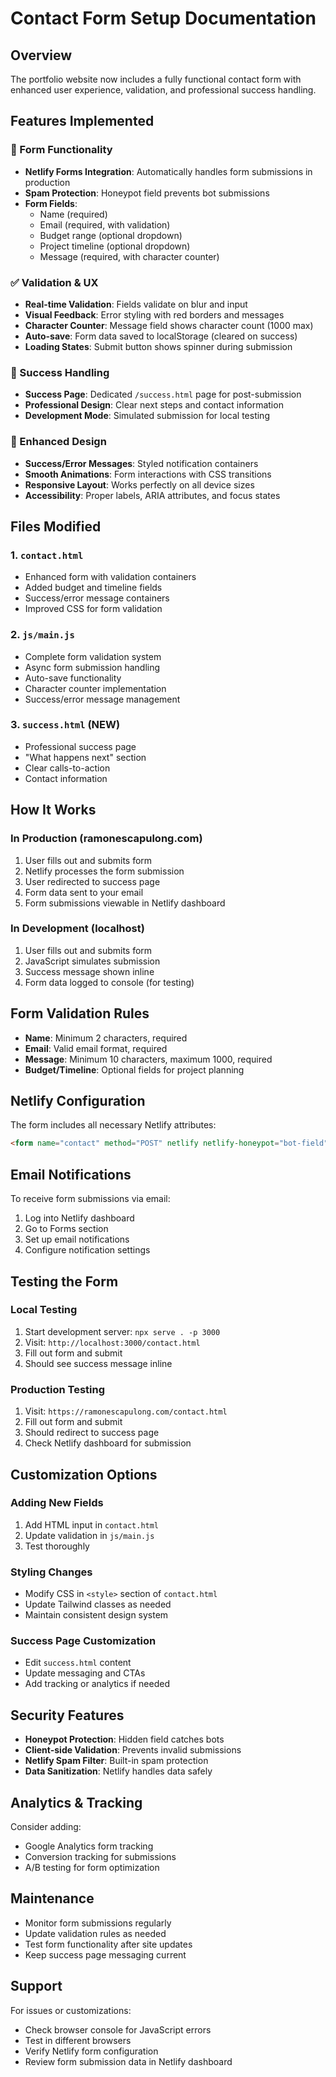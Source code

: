 # Contact Form Setup Documentation

## Overview
The portfolio website now includes a fully functional contact form with enhanced user experience, validation, and professional success handling.

## Features Implemented

### 🔧 Form Functionality
- **Netlify Forms Integration**: Automatically handles form submissions in production
- **Spam Protection**: Honeypot field prevents bot submissions
- **Form Fields**:
  - Name (required)
  - Email (required, with validation)
  - Budget range (optional dropdown)
  - Project timeline (optional dropdown)
  - Message (required, with character counter)

### ✅ Validation & UX
- **Real-time Validation**: Fields validate on blur and input
- **Visual Feedback**: Error styling with red borders and messages
- **Character Counter**: Message field shows character count (1000 max)
- **Auto-save**: Form data saved to localStorage (cleared on success)
- **Loading States**: Submit button shows spinner during submission

### 📧 Success Handling
- **Success Page**: Dedicated `/success.html` page for post-submission
- **Professional Design**: Clear next steps and contact information
- **Development Mode**: Simulated submission for local testing

### 🎨 Enhanced Design
- **Success/Error Messages**: Styled notification containers
- **Smooth Animations**: Form interactions with CSS transitions
- **Responsive Layout**: Works perfectly on all device sizes
- **Accessibility**: Proper labels, ARIA attributes, and focus states

## Files Modified

### 1. `contact.html`
- Enhanced form with validation containers
- Added budget and timeline fields
- Success/error message containers
- Improved CSS for form validation

### 2. `js/main.js`
- Complete form validation system
- Async form submission handling
- Auto-save functionality
- Character counter implementation
- Success/error message management

### 3. `success.html` (NEW)
- Professional success page
- "What happens next" section
- Clear calls-to-action
- Contact information

## How It Works

### In Production (ramonescapulong.com)
1. User fills out and submits form
2. Netlify processes the form submission
3. User redirected to success page
4. Form data sent to your email
5. Form submissions viewable in Netlify dashboard

### In Development (localhost)
1. User fills out and submits form
2. JavaScript simulates submission
3. Success message shown inline
4. Form data logged to console (for testing)

## Form Validation Rules

- **Name**: Minimum 2 characters, required
- **Email**: Valid email format, required
- **Message**: Minimum 10 characters, maximum 1000, required
- **Budget/Timeline**: Optional fields for project planning

## Netlify Configuration

The form includes all necessary Netlify attributes:
```html
<form name="contact" method="POST" netlify netlify-honeypot="bot-field">
```

## Email Notifications

To receive form submissions via email:
1. Log into Netlify dashboard
2. Go to Forms section
3. Set up email notifications
4. Configure notification settings

## Testing the Form

### Local Testing
1. Start development server: `npx serve . -p 3000`
2. Visit: `http://localhost:3000/contact.html`
3. Fill out form and submit
4. Should see success message inline

### Production Testing
1. Visit: `https://ramonescapulong.com/contact.html`
2. Fill out form and submit
3. Should redirect to success page
4. Check Netlify dashboard for submission

## Customization Options

### Adding New Fields
1. Add HTML input in `contact.html`
2. Update validation in `js/main.js`
3. Test thoroughly

### Styling Changes
- Modify CSS in `<style>` section of `contact.html`
- Update Tailwind classes as needed
- Maintain consistent design system

### Success Page Customization
- Edit `success.html` content
- Update messaging and CTAs
- Add tracking or analytics if needed

## Security Features

- **Honeypot Protection**: Hidden field catches bots
- **Client-side Validation**: Prevents invalid submissions
- **Netlify Spam Filter**: Built-in spam protection
- **Data Sanitization**: Netlify handles data safely

## Analytics & Tracking

Consider adding:
- Google Analytics form tracking
- Conversion tracking for submissions
- A/B testing for form optimization

## Maintenance

- Monitor form submissions regularly
- Update validation rules as needed
- Test form functionality after site updates
- Keep success page messaging current

## Support

For issues or customizations:
- Check browser console for JavaScript errors
- Test in different browsers
- Verify Netlify form configuration
- Review form submission data in Netlify dashboard
